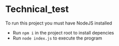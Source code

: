 # Technical_test

To run this project you must have NodeJS installed

* Run `npm i` in the project root to install depencies
* Run `node index.js` to execute the program
